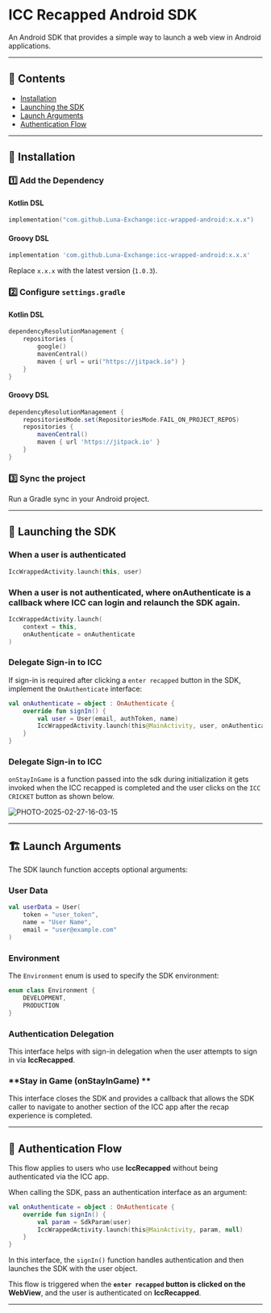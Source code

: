 # ICC Recapped Android SDK

An Android SDK that provides a simple way to launch a web view in Android applications.

---

## 📜 Contents
- [Installation](#installation)
- [Launching the SDK](#launching-the-sdk)
- [Launch Arguments](#launch-arguments)
- [Authentication Flow](#authentication-flow)

---

## 🚀 Installation

### 1️⃣ Add the Dependency

#### **Kotlin DSL**
```kotlin
implementation("com.github.Luna-Exchange:icc-wrapped-android:x.x.x")
```

#### **Groovy DSL**
```groovy
implementation 'com.github.Luna-Exchange:icc-wrapped-android:x.x.x'
```
Replace `x.x.x` with the latest version (`1.0.3`).

### 2️⃣ Configure `settings.gradle`

#### **Kotlin DSL**
```kotlin
dependencyResolutionManagement {
    repositories {
        google()
        mavenCentral()
        maven { url = uri("https://jitpack.io") }
    }
}
```

#### **Groovy DSL**
```groovy
dependencyResolutionManagement {
    repositoriesMode.set(RepositoriesMode.FAIL_ON_PROJECT_REPOS)
    repositories {
        mavenCentral()
        maven { url 'https://jitpack.io' }
    }
}
```

### 3️⃣ Sync the project
Run a Gradle sync in your Android project.

---

## 📲 Launching the SDK

### **When a user is authenticated**
```kotlin
IccWrappedActivity.launch(this, user)
```

### **When a user is not authenticated**, where onAuthenticate is a callback where ICC can login and relaunch the SDK again.
```kotlin
IccWrappedActivity.launch(
    context = this,
    onAuthenticate = onAuthenticate
)
```

### **Delegate Sign-in to ICC**
If sign-in is required after clicking a `enter recapped` button in the SDK, implement the `OnAuthenticate` interface:

```kotlin
val onAuthenticate = object : OnAuthenticate {
    override fun signIn() {
        val user = User(email, authToken, name)
        IccWrappedActivity.launch(this@MainActivity, user, onAuthenticate)
    }
}
```

### **Delegate Sign-in to ICC**
`onStayInGame` is a function passed into the sdk during initialization it gets invoked when the ICC recapped is completed and the user clicks on the `ICC CRICKET` button as shown below.

![PHOTO-2025-02-27-16-03-15](https://github.com/user-attachments/assets/c5af385a-a0fe-4c55-86ff-22d414fd40c6)

---

## 🏗️ Launch Arguments
The SDK launch function accepts optional arguments:

### **User Data**
```kotlin
val userData = User(
    token = "user_token",
    name = "User Name",
    email = "user@example.com"
)
```

### **Environment**
The `Environment` enum is used to specify the SDK environment:

```kotlin
enum class Environment {
    DEVELOPMENT,
    PRODUCTION
}
```

### **Authentication Delegation**
This interface helps with sign-in delegation when the user attempts to sign in via **IccRecapped**.


### **Stay in Game (onStayInGame) **
This interface closes the SDK and provides a callback that allows the SDK caller to navigate to another section of the ICC app after the recap experience is completed.

---

## 🔐 Authentication Flow
This flow applies to users who use **IccRecapped** without being authenticated via the ICC app.

When calling the SDK, pass an authentication interface as an argument:

```kotlin
val onAuthenticate = object : OnAuthenticate {
    override fun signIn() {
        val param = SdkParam(user)
        IccWrappedActivity.launch(this@MainActivity, param, null)
    }
}
```

In this interface, the `signIn()` function handles authentication and then launches the SDK with the user object.

This flow is triggered when the **`enter recapped` button is clicked on the WebView**, and the user is authenticated on **IccRecapped**.

---
